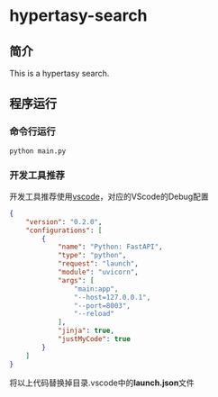<!--
 * @Author: anzaikk 599957546@qq.com
 * @Date: 2023-05-06 20:53:08
 * @LastEditors: anzaikk 599957546@qq.com
 * @LastEditTime: 2023-05-10 21:28:55
 * @FilePath: /hypertasy-search/README.md
 * @Description: 这是默认设置,请设置`customMade`, 打开koroFileHeader查看配置 进行设置: https://github.com/OBKoro1/koro1FileHeader/wiki/%E9%85%8D%E7%BD%AE
-->
# hypertasy-search
## 简介
This is a hypertasy search.
## 程序运行
### 命令行运行
```
python main.py
```
### 开发工具推荐
开发工具推荐使用[vscode](https://code.visualstudio.com/)，对应的VScode的Debug配置
```json
{
    "version": "0.2.0",
    "configurations": [
        {
            "name": "Python: FastAPI",
            "type": "python",
            "request": "launch",
            "module": "uvicorn",
            "args": [
                "main:app",
                "--host=127.0.0.1", 
                "--port=8003", 
                "--reload"
            ],
            "jinja": true,
            "justMyCode": true
        }
    ]
}
```
将以上代码替换掉目录.vscode中的**launch.json**文件